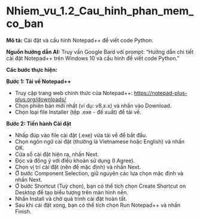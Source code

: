 # Nhiem_vu_1.2_Cau_hinh_phan_mem_co_ban
**Mô tả:** Cài đặt và cấu hình Notepad++ để viết code Python.

**Nguồn hướng dẫn AI:** Truy vấn Google Bard với prompt: 
“Hướng dẫn chi tiết cài đặt Notepad++ trên Windows 10 và cấu hình để viết code Python.”

**Các bước thực hiện:**

 **Bước 1: Tải về Notepad++**
- Truy cập trang web chính thức của Notepad++: https://notepad-plus-plus.org/downloads/
- Chọn phiên bản mới nhất (ví dụ: v8.x.x) và nhấn vào Download.
- Chọn loại file Installer (tệp .exe - đề xuất) để tải về.

 **Bước 2: Tiến hành Cài đặt**
- Nhấp đúp vào file cài đặt (.exe) vừa tải về để bắt đầu.
- Chọn ngôn ngữ cài đặt (thường là Vietnamese hoặc English) và nhấn OK.
- Cửa sổ cài đặt hiện ra, nhấn Next.
- Đọc và đồng ý với điều khoản sử dụng (I Agree).
- Chọn vị trí cài đặt (nên để mặc định) và nhấn Next.
- Ở bước Component Selection, giữ nguyên các lựa chọn mặc định và nhấn Next.
- Ở bước Shortcut (Tuỳ chọn), bạn có thể tích chọn Create Shortcut on Desktop để tạo biểu tượng trên màn hình nền.
- Nhấn Install và chờ quá trình cài đặt hoàn tất.
- Sau khi cài đặt xong, bạn có thể tích chọn Run Notepad++ và nhấn Finish.

